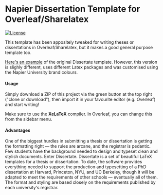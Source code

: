 # Napier Dissertation Template for Overleaf/Sharelatex
[![License](https://img.shields.io/badge/license-AGPL-FBB829.svg)](https://www.gnu.org/licenses/agpl-3.0.html)

This template has been appositely tweaked for writing theses or dissertations in Overleaf/Sharelatex, but it makes a good general purpose template too.

[Here's an example](https://s3.amazonaws.com/dissertate.io/generic.pdf)
of the original Dissertate template. However, this version is slighly different, uses different Latex packages and was customised using the Napier University brand colours.

#### Usage ####
Simply download a ZIP of this project via the green button at the top right ("clone or download"), then import it in your favourite editor (e.g. Overleaf) and start writing!

Make sure to use the <b>XeLaTeX</b> compiler. In Overleaf, you can change this from the sidebar menu.


#### Advantages ####
One of the biggest hurdles in submitting a thesis or dissertation is getting the formatting right — the rules are arcane, and the registrar is pedantic. Few students have the background needed to design and typeset clean and stylish documents. Enter Dissertate. Dissertate is a set of beautiful LaTeX templates for a thesis or dissertation. To date, the software provides everything needed to support the production and typesetting of a PhD dissertation at Harvard, Princeton, NYU, and UC Berkeley, though it will be adapted to meet the requirements of other schools — eventually all of them. The format and styling are based closely on the requirements published by each university's registrar.
